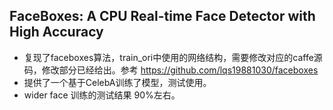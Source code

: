 ## FaceBoxes: A CPU Real-time Face Detector with High Accuracy
- 复现了faceboxes算法，train_ori中使用的网络结构，需要修改对应的caffe源码，修改部分已经给出。参考 https://github.com/lqs19881030/faceboxes
- 提供了一个基于CelebA训练了模型，测试使用。
- wider face 训练的测试结果 90%左右。


